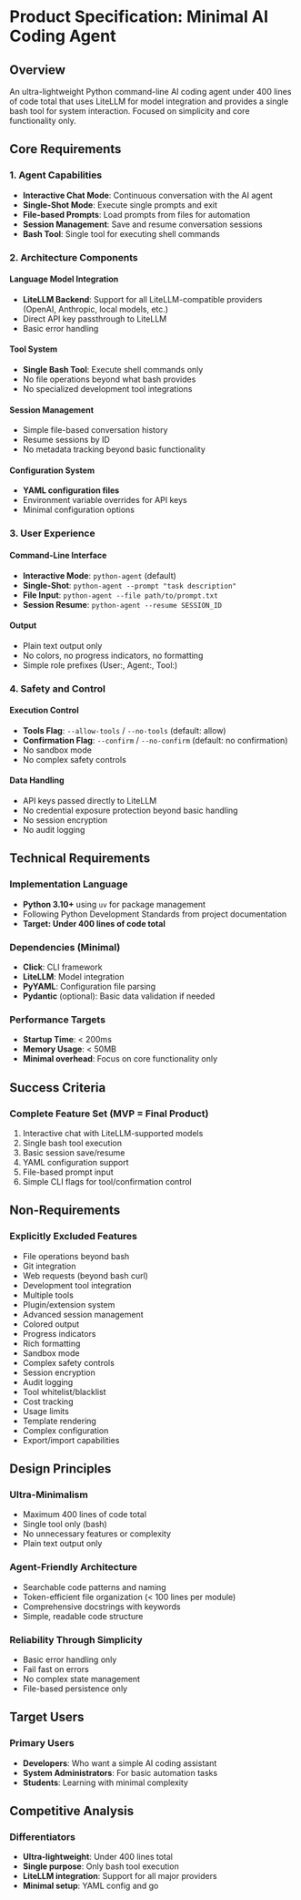 # Product Specification: Minimal AI Coding Agent

## Overview

An ultra-lightweight Python command-line AI coding agent under 400 lines of code total that uses LiteLLM for model integration and provides a single bash tool for system interaction. Focused on simplicity and core functionality only.

## Core Requirements

### 1. Agent Capabilities
- **Interactive Chat Mode**: Continuous conversation with the AI agent
- **Single-Shot Mode**: Execute single prompts and exit
- **File-based Prompts**: Load prompts from files for automation
- **Session Management**: Save and resume conversation sessions
- **Bash Tool**: Single tool for executing shell commands

### 2. Architecture Components

#### Language Model Integration
- **LiteLLM Backend**: Support for all LiteLLM-compatible providers (OpenAI, Anthropic, local models, etc.)
- Direct API key passthrough to LiteLLM
- Basic error handling

#### Tool System
- **Single Bash Tool**: Execute shell commands only
- No file operations beyond what bash provides
- No specialized development tool integrations

#### Session Management
- Simple file-based conversation history
- Resume sessions by ID
- No metadata tracking beyond basic functionality

#### Configuration System
- **YAML configuration files**
- Environment variable overrides for API keys
- Minimal configuration options

### 3. User Experience

#### Command-Line Interface
- **Interactive Mode**: `python-agent` (default)
- **Single-Shot**: `python-agent --prompt "task description"`
- **File Input**: `python-agent --file path/to/prompt.txt`
- **Session Resume**: `python-agent --resume SESSION_ID`

#### Output
- Plain text output only
- No colors, no progress indicators, no formatting
- Simple role prefixes (User:, Agent:, Tool:)

### 4. Safety and Control

#### Execution Control
- **Tools Flag**: `--allow-tools` / `--no-tools` (default: allow)
- **Confirmation Flag**: `--confirm` / `--no-confirm` (default: no confirmation)
- No sandbox mode
- No complex safety controls

#### Data Handling
- API keys passed directly to LiteLLM
- No credential exposure protection beyond basic handling
- No session encryption
- No audit logging

## Technical Requirements

### Implementation Language
- **Python 3.10+** using `uv` for package management
- Following Python Development Standards from project documentation
- **Target: Under 400 lines of code total**

### Dependencies (Minimal)
- **Click**: CLI framework
- **LiteLLM**: Model integration
- **PyYAML**: Configuration file parsing
- **Pydantic** (optional): Basic data validation if needed

### Performance Targets
- **Startup Time**: < 200ms
- **Memory Usage**: < 50MB
- **Minimal overhead**: Focus on core functionality only

## Success Criteria

### Complete Feature Set (MVP = Final Product)
1. Interactive chat with LiteLLM-supported models
2. Single bash tool execution
3. Basic session save/resume
4. YAML configuration support
5. File-based prompt input
6. Simple CLI flags for tool/confirmation control

## Non-Requirements

### Explicitly Excluded Features
- File operations beyond bash
- Git integration
- Web requests (beyond bash curl)
- Development tool integration
- Multiple tools
- Plugin/extension system
- Advanced session management
- Colored output
- Progress indicators
- Rich formatting
- Sandbox mode
- Complex safety controls
- Session encryption
- Audit logging
- Tool whitelist/blacklist
- Cost tracking
- Usage limits
- Template rendering
- Complex configuration
- Export/import capabilities

## Design Principles

### Ultra-Minimalism
- Maximum 400 lines of code total
- Single tool only (bash)
- No unnecessary features or complexity
- Plain text output only

### Agent-Friendly Architecture
- Searchable code patterns and naming
- Token-efficient file organization (< 100 lines per module)
- Comprehensive docstrings with keywords
- Simple, readable code structure

### Reliability Through Simplicity
- Basic error handling only
- Fail fast on errors
- No complex state management
- File-based persistence only

## Target Users

### Primary Users
- **Developers**: Who want a simple AI coding assistant
- **System Administrators**: For basic automation tasks
- **Students**: Learning with minimal complexity

## Competitive Analysis

### Differentiators
- **Ultra-lightweight**: Under 400 lines total
- **Single purpose**: Only bash tool execution
- **LiteLLM integration**: Support for all major providers
- **Minimal setup**: YAML config and go